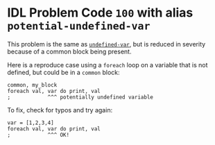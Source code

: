 # IDL Problem Code `100` with alias `potential-undefined-var`

<!--@include: ./severity/disable_problem.md-->

<!--@include: ./severity/execution_error.md-->

This problem is the same as [`undefined-var`](./99.md), but is reduced in severity because of a common block being present.

Here is a reproduce case using a `foreach` loop on a variable that is not defined, but could be in a `common` block:

```idl
common, my_block
foreach val, var do print, val
;            ^^^ potentially undefined variable
```

To fix, check for typos and try again:

```idl
var = [1,2,3,4]
foreach val, var do print, val
;            ^^^ OK!
```
